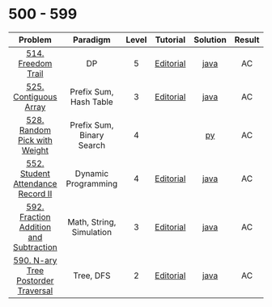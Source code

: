 # 500 - 599

|                                                  Problem                                                   |         Paradigm          | Level |                                        Tutorial                                         |                       Solution                       | Result |
| :--------------------------------------------------------------------------------------------------------: | :-----------------------: | :---: | :-------------------------------------------------------------------------------------: | :--------------------------------------------------: | :----: |
|                     [514. Freedom Trail](https://leetcode.com/problems/freedom-trail/)                     |            DP             |   5   |           [Editorial](https://leetcode.com/problems/freedom-trail/editorial/)           |           [java](./514_Freedom_Trail.java)           |   AC   |
|                  [525. Contiguous Array](https://leetcode.com/problems/contiguous-array/)                  |  Prefix Sum, Hash Table   |   3   |         [Editorial](https://leetcode.com/problems/contiguous-array/editorial/)          |         [java](./525_Contiguous_Array.java)          |   AC   |
|           [528. Random Pick with Weight](https://leetcode.com/problems/random-pick-with-weight/)           | Prefix Sum, Binary Search |   4   |                                                                                         |        [py](./528_Random_Pick_with_Weight.py)        |   AC   |
|      [552. Student Attendance Record II](https://leetcode.com/problems/student-attendance-record-ii/)      |    Dynamic Programming    |   4   |   [Editorial](https://leetcode.com/problems/student-attendance-record-ii/editorial/)    |   [java](./552_Student_Attendance_Record_II.java)    |   AC   |
| [592. Fraction Addition and Subtraction](https://leetcode.com/problems/fraction-addition-and-subtraction/) | Math, String, Simulation  |   3   | [Editorial](https://leetcode.com/problems/fraction-addition-and-subtraction/editorial/) | [java](./592_Fraction_Addition_and_Subtraction.java) |   AC   |
|    [590. N-ary Tree Postorder Traversal](https://leetcode.com/problems/n-ary-tree-postorder-traversal/)    |         Tree, DFS         |   2   |  [Editorial](https://leetcode.com/problems/n-ary-tree-postorder-traversal/editorial/)   |  [java](./590_N-ary_Tree_Postorder_Traversal.java)   |   AC   |
